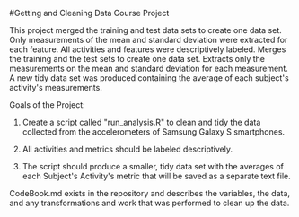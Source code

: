 
#Getting and Cleaning Data Course Project

This project merged the training and test data sets to create one data set. Only measurements of the mean and standard deviation were extracted for each feature. All activities and features were descriptively labeled.
Merges the training and the test sets to create one data set.
Extracts only the measurements on the mean and standard deviation for each measurement. A new tidy data set was produced containing the average of each subject's activity's measurements.

Goals of the Project:

1. Create a script called "run_analysis.R" to clean and tidy the data collected from the accelerometers of Samsung Galaxy S smartphones.

2. All activities and metrics should be labeled descriptively.

3. The script should produce a smaller, tidy data set with the averages of each Subject's Activity's metric that will be saved as a separate text file.

CodeBook.md exists in the repository and describes the variables, the data, and any transformations and work that was performed to clean up the data.

